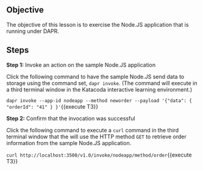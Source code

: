 ## Objective
The objective of this lesson is to exercise the Node.JS application that is running under DAPR.

## Steps

**Step 1:** Invoke an action on the sample Node.JS application

Click the following command to have the sample Node.JS send data to storage using the command set, `dapr invoke`. (The command will execute in a third terminal window in the Katacoda interactive learning environment.)

`dapr invoke --app-id nodeapp --method neworder --payload '{"data": { "orderId": "41" } }'`{{execute T3}}

**Step 2:** Confirm that the invocation was successful

Click the following command to execute a `curl` command in the third terminal window that the will use the HTTP method `GET` to retrieve order information from the sample Node.JS application.

`curl http://localhost:3500/v1.0/invoke/nodeapp/method/order`{{execute T3}}